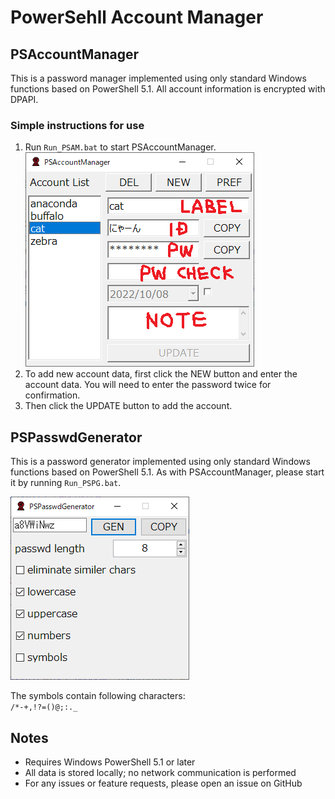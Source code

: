 # PowerSehll Account Manager
## PSAccountManager
This is a password manager implemented using only standard Windows functions based on PowerShell 5.1.
All account information is encrypted with DPAPI.

### Simple instructions for use
1. Run `Run_PSAM.bat` to start PSAccountManager.  
![PSAM_list](./image/PSAM_list.PNG "PSAccountManager list")  
2. To add new account data, first click the NEW button and enter the account data. You will need to enter the password twice for confirmation. 
3. Then click the UPDATE button to add the account.

## PSPasswdGenerator
This is a password generator implemented using only standard Windows functions based on PowerShell 5.1.
As with PSAccountManager, please start it by running `Run_PSPG.bat`.

![PSPG](./image/PSPG.PNG "PSPasswdGenerator")

The symbols contain following characters:  
`/*-+,!?=()@;:._`

## Notes
- Requires Windows PowerShell 5.1 or later
- All data is stored locally; no network communication is performed
- For any issues or feature requests, please open an issue on GitHub
